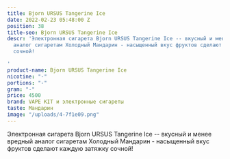```yaml
---
title: Bjorn URSUS Tangerine Ice
date: 2022-02-23 05:48:00 Z
position: 38
title-seo: Bjorn URSUS Tangerine Ice
descr: 'Электронная сигарета Bjorn URSUS Tangerine Ice -- вкусный и менее вредный
  аналог сигаретам Холодный Мандарин - насыщенный вкус фруктов сделают каждую затяжку
  сочной!

'
product-name: Bjorn URSUS Tangerine Ice
nicotine: "-"
portions: "-"
gram: "-"
price: 4500
brand: VAPE KIT и электронные сигареты
taste: Мандарин
image: "/uploads/4-7f1e09.png"
---
```


Электронная сигарета Bjorn URSUS Tangerine Ice -- вкусный и менее вредный аналог сигаретам Холодный Мандарин - насыщенный вкус фруктов сделают каждую затяжку сочной!
